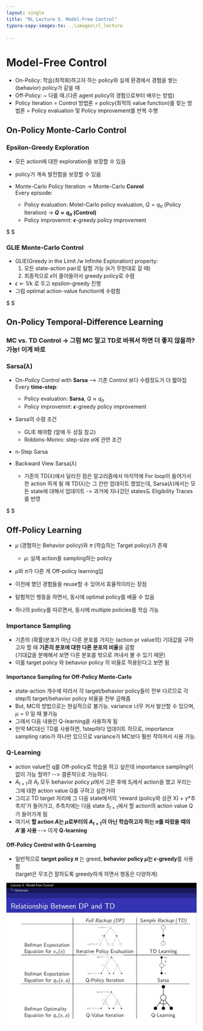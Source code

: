 ```yaml
---
layout: single   
title: "RL Lecture 5. Model-Free Control"   
typora-copy-images-to: ..\images\rl_lecture

---
```


# Model-Free Control

- On-Policy: 학습(최적화)하고자 하는 policy와 실제 환경에서 경험을 쌓는(behavior) policy가 같을 때
- Off-Policy: ~ 다를 때.(다른 agent policy의 경험으로부터 배우는 방법)
- Policy Iteration = Control 방법론 = policy(최적의 value function)를 찾는 방법론 = Policy evaluation 및 Policy improvement를 반복 수행

## On-Policy Monte-Carlo Control

### Epsilon-Greedy Exploration

- 모든 action에 대한 exploration을 보장할 수 있음
- policy가 계속 발전함을 보장할 수 있음

- Monte-Carlo Policy Iteration -> Monte-Carlo **Conrol**  
    Every episode:
    - Policy evaluation: Motel-Carlo policy evaluation, $Q = q_\pi$ (Policy Iteration) -> **$Q \approx q_\pi$ (Control)**
    - Policy improvemnt: **$\epsilon$**-greedy policy improvement

$ $

### GLIE Monte-Carlo Control

-  GLIE(Greedy in the Limit /w Infinite Exploration) property: 
    1. 모든 state-action pair로 탐험 가능 (k가 무한대로 갈 때)
    2. 최종적으로 $\epsilon$이 줄어들어서 greedy policy로 수렴
- $\epsilon$ <- 1/k 로 두고 epsilon-greedy 진행
- 그럼 optimal action-value function에 수렴함


$ $

## On-Policy Temporal-Difference Learning
### MC vs. TD Control -> 그럼 MC 말고 TD로 바꿔서 하면 더 좋지 않을까? 가능! 이게 바로
### **Sarsa($\lambda$)**

- On-Policy Control with **Sarsa** --> 기존 Control 보다 수렴정도가 더 짧아짐  
    Every **time-step**:
    - Policy evaluation: **Sarsa**, $Q \approx q_\pi$
    - Policy improvemnt: **$\epsilon$**-greedy policy improvement  
- Sarsa의 수렴 조건
    - GLIE 해야함 (앞에 두 성질 참고)
    - Robbins-Monro: step-size $\alpha$에 관련 조건

- n-Step Sarsa
- Backward View Sarsa($\lambda$)
    - 기존의 TD($\lambda$)에서 달라진 점은 알고리즘에서 마지막에 For loop이 들어가서 한 action 하게 될 때 TD($\lambda$)는 그 칸만 업데이트 했었는데, Sarsa($\lambda$)에서는 모든 state에 대해서 업데이트 -> 과거에 지나갔던 states도 Eligibility Traces를 반영 

$ $

## Off-Policy Learning

- $\mu$ (경험하는 Behavior policy)와 $\pi$ (학습하는 Target policy)가 존재
    - $\mu$: 실제 action을 sampling하는 policy
- $\mu$와 $\pi$가 다른 게 Off-policy learning임 
- 이전에 했던 경험들을 reuse할 수 있어서 효율적이라는 장점

- 탐험적인 행동을 하면서, 동시에 optimal policy를 배울 수 있음
- 하나의 policy를 따르면서, 동시에 multiple policies를 학습 가능

### Importance Sampling


- 기존의 (확률)분포가 아닌 다른 분포를 가지는 (action pr value의) 기대값을 구하고자 할 때 **기존의 분포에 대한 다른 분포의 비율**을 곱함   
(기대값을 분해해서 보면 다른 분포를 밖으로 꺼내서 볼 수 있기 때문)
- 이를 target policy 와 behavior policy 의 비율로 적용된다고 보면 됨



#### Importance Sampling for Off-Policy **Monte-Carlo**

- state-action 개수에 따라서 각 target/behavior policy들이 전부 다르므로 각 step의 target/behavior policy 비율을 전부 곱해줌
- But, MC의 방법으로는 현실적으로 불가능. variance 너무 커서 발산할 수 있으며, $\mu=0$ 일 때 불가능
- 그래서 다음 내용인 Q-learning을 사용하게 됨
- 만약 MC대신 TD를 사용하면, 1step마다 업데이트 하므로, importance sampling ratio가 하나만 있으므로 variance가 MC보다 훨씬 작아져서 사용 가능.

### Q-Learning

- action value인 q를 Off-policy로 학습을 하고 싶은데 importance sampling이 없이 가능 할까? --> 결론적으로 가능하다.
- $A_{t+1}$과 $A_{t}$ 모두 behavior policy $\mu$에서 고른 후에 $S_{t}$에서 action을 했고 우리는 그에 대한 action value Q를 구하고 싶은거야
- 그리고 TD target 자리에 그 다음 state에서의 'reward (policy와 상관 X) + $\gamma*$추측치'가 들어가고, 추측치에는 다음 state $S_{t+1}$에서 할 action의 action value Q가 들어가게 됨
- 여기서 **할 action $A$는 $\mu$로부터의 $A_{t+1}$이 아닌 학습하고자 하는 $\pi$를 따랐을 때의 $A'$을 사용** --> 이게 **Q-learning**

#### Off-Policy Control with Q-Learning

- 일반적으로 **target policy $\pi$** 는 greed, **behavior policy $\mu$는 $\epsilon$-greedy**를 사용함  
  (target은 무조건 잘하도록 greedy하게 하면서 행동은 다양하게)



<img src="../images/rl_lecture/rl_5_DP_TD_relationship-16338774303211.jpg" alt="rl_5_DP_TD_relationship" style="zoom:50%;" />

